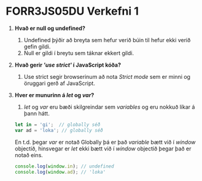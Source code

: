 # FORR3JS05DU Verkefni 1

1. **Hvað er null og undefined?**
   1. Undefined þýðir að breyta sem hefur verið búin til hefur ekki verið gefin gildi.
   2. Null er gildi í breytu sem táknar ekkert gildi.
   
2. **Hvað gerir _'use strict'_ í JavaScript kóða?**
   1. Use strict segir browserinum að nota _Strict mode_ sem er minni og öruggari gerð af JavaScript.
   
3. **Hver er munurinn á _let_ og _var_?**
   1. _let_ og _var_ eru bæði skilgreindar sem _variables_ og eru nokkuð líkar á þann hátt.
     ```javascript
     let in = 'gi';  // globally séð
     var ad = 'loka'; // globally séð  
     ```
   En t.d. þegar _var_ er notað Globally þá er það _variable_ bætt við í _window_ objectið, hinsvegar er _let_ ekki bætt við í _window_ objectið þegar það er notað eins.
   ```javascript
   console.log(window.in); // undefined
   console.log(window.ad); // 'loka'
   ```
